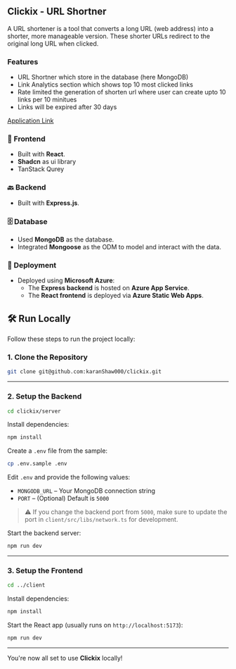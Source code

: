 
## Clickix - URL Shortner

A URL shortener is a tool that converts a long URL (web address) into a shorter, more manageable version. These shorter URLs redirect to the original long URL when clicked.

### Features

- URL Shortner which store in the database (here MongoDB)
- Link Analytics section which shows top 10 most clicked links
- Rate limited the generation of shorten url where user can create upto 10 links per 10 minitues
- Links will be expired after 30 days


[Application Link]()

### 🔧 Frontend

- Built with **React**.
- **Shadcn** as ui library
- TanStack Qurey

### 🔙 Backend

- Built with **Express.js**.


### 🗄️ Database

- Used **MongoDB** as the database.
- Integrated **Mongoose** as the ODM to model and interact with the data.

### 🚀 Deployment

- Deployed using **Microsoft Azure**:
  - The **Express backend** is hosted on **Azure App Service**.
  - The **React frontend** is deployed via **Azure Static Web Apps**.



## 🛠️ Run Locally

Follow these steps to run the project locally:

### 1. Clone the Repository

```bash
git clone git@github.com:karanShaw000/clickix.git
```

---

### 2. Setup the Backend

```bash
cd clickix/server
```

Install dependencies:

```bash
npm install
```

Create a `.env` file from the sample:

```bash
cp .env.sample .env
```

Edit `.env` and provide the following values:

- `MONGODB_URL` – Your MongoDB connection string
- `PORT` – (Optional) Default is `5000`

> ⚠️ If you change the backend port from `5000`, make sure to update the port in `client/src/libs/network.ts` for development.

Start the backend server:

```bash
npm run dev
```

---

### 3. Setup the Frontend

```bash
cd ../client
```

Install dependencies:

```bash
npm install
```

Start the React app (usually runs on `http://localhost:5173`):

```bash
npm run dev
```

---

You're now all set to use **Clickix** locally!






